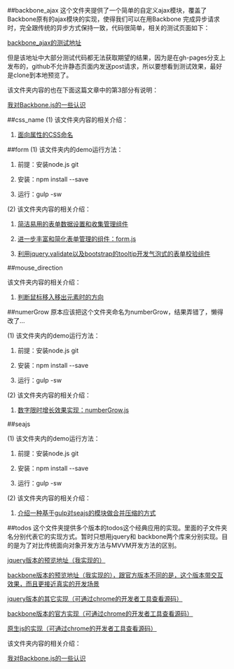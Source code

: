 ##backbone_ajax
这个文件夹提供了一个简单的自定义ajax模块，覆盖了Backbone原有的ajax模块的实现，使得我们可以在用Backbone
完成异步请求时，完全跟传统的异步方式保持一致，代码很简单，相关的测试页面如下：

[backbone_ajax的测试地址](http://liuyunzhuge.github.io/blog/backbone_ajax/index.html)

但是该地址中大部分测试代码都无法获取期望的结果，因为是在gh-pages分支上发布的，github不允许静态页面内发送post请求，所以要想看到测试效果，最好是clone到本地预览了。

该文件夹内容的也在下面这篇文章中的第3部分有说明：

[我对Backbone.js的一些认识](http://www.cnblogs.com/lyzg/p/5634565.html)

##css_name
(1) 该文件夹内容的相关介绍：

1. [面向属性的CSS命名](http://www.cnblogs.com/lyzg/p/5561001.html)

##form
(1) 该文件夹内的demo运行方法：

1. 前提：安装node.js git

2. 安装：npm install --save

3. 运行：gulp -sw

(2) 该文件夹内容的相关介绍：

1. [简洁易用的表单数据设置和收集管理组件](http://www.cnblogs.com/lyzg/p/5467691.html)

2. [进一步丰富和简化表单管理的组件：form.js](http://www.cnblogs.com/lyzg/p/5476478.html)

3. [利用jquery.validate以及bootstrap的tooltip开发气泡式的表单校验组件](http://www.cnblogs.com/lyzg/p/5679408.html)

##mouse_direction

该文件夹内容的相关介绍：

1. [判断鼠标移入移出元素时的方向](http://www.cnblogs.com/lyzg/p/5689761.html)

##numerGrow
原本应该把这个文件夹命名为numberGrow，结果弄错了，懒得改了...

(1) 该文件夹内的demo运行方法：

1. 前提：安装node.js git

2. 安装：npm install --save

3. 运行：gulp -sw

(2) 该文件夹内容的相关介绍：

1. [数字限时增长效果实现：numberGrow.js](http://www.cnblogs.com/lyzg/p/5517190.html)

##seajs

(1) 该文件夹内的demo运行方法：

1. 前提：安装node.js git

2. 安装：npm install --save

3. 运行：gulp -sw

(2) 该文件夹内容的相关介绍：

1. [介绍一种基于gulp对seajs的模块做合并压缩的方式](http://www.cnblogs.com/lyzg/p/5581961.html)

##todos
这个文件夹提供多个版本的todos这个经典应用的实现。里面的子文件夹名分别代表它的实现方式。暂时只想用jquery和
backbone两个库来分别实现。目的是为了对比传统面向对象开发方法与MVVM开发方法的区别。

[jquery版本的预览地址（我实现的）](http://liuyunzhuge.github.io/blog/todos/jquery/index.html)

[backbone版本的预览地址（我实现的），跟官方版本不同的是，这个版本带交互效果，而且更接近真实的开发场景](http://liuyunzhuge.github.io/blog/todos/backbone/index.html)

[jquery版本的其它实现（可通过chrome的开发者工具查看源码）](http://todomvc.com/examples/jquery/#/all)

[backbone版本的官方实现（可通过chrome的开发者工具查看源码）](http://backbonejs.org/examples/todos/index.html)

[原生js的实现（可通过chrome的开发者工具查看源码）](http://www.todolist.cn/)

该文件夹内容的相关介绍：

[我对Backbone.js的一些认识](http://www.cnblogs.com/lyzg/p/5634565.html)
